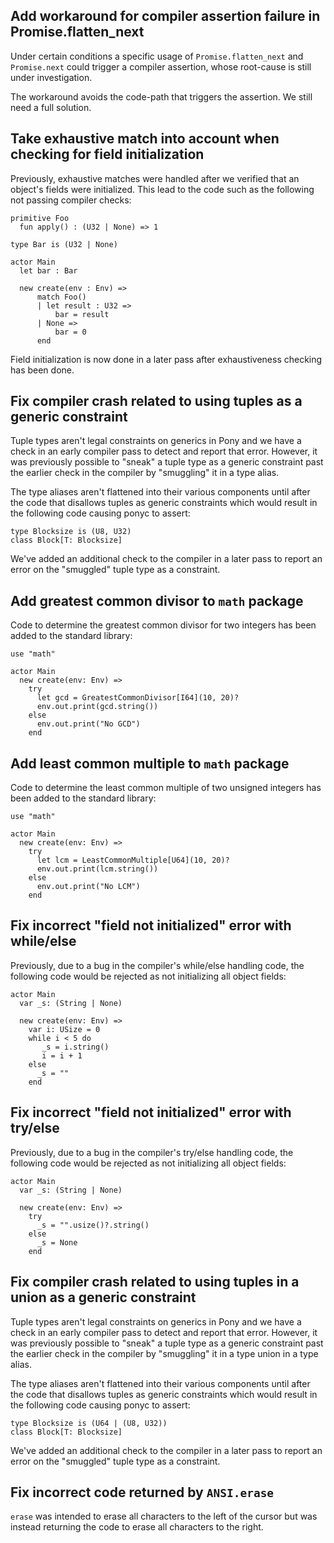 ## Add workaround for compiler assertion failure in Promise.flatten_next

Under certain conditions a specific usage of `Promise.flatten_next` and `Promise.next` could trigger a compiler assertion, whose root-cause is still under investigation.

The workaround avoids the code-path that triggers the assertion. We still need a full solution.

## Take exhaustive match into account when checking for field initialization

Previously, exhaustive matches were handled after we verified that an object's fields were initialized. This lead to the code such as the following not passing compiler checks:

```pony
primitive Foo
  fun apply() : (U32 | None) => 1

type Bar is (U32 | None)

actor Main
  let bar : Bar

  new create(env : Env) =>
      match Foo()
      | let result : U32 =>
          bar = result
      | None =>
          bar = 0
      end
```

Field initialization is now done in a later pass after exhaustiveness checking has been done.

## Fix compiler crash related to using tuples as a generic constraint

Tuple types aren't legal constraints on generics in Pony and we have a check in an early compiler pass to detect and report that error. However, it was previously possible to "sneak" a tuple type as a generic constraint past the earlier check in the compiler by "smuggling" it in a type alias.

The type aliases aren't flattened into their various components until after the code that disallows tuples as generic constraints which would result in the following code causing ponyc to assert:

```pony
type Blocksize is (U8, U32)
class Block[T: Blocksize]
```

We've added an additional check to the compiler in a later pass to report an error on the "smuggled" tuple type as a constraint.

## Add greatest common divisor to `math` package

Code to determine the greatest common divisor for two integers has been added to the standard library:

```pony
use "math"

actor Main
  new create(env: Env) =>
    try
      let gcd = GreatestCommonDivisor[I64](10, 20)?
      env.out.print(gcd.string())
    else
      env.out.print("No GCD")
    end
```

## Add least common multiple to `math` package

Code to determine the least common multiple of two unsigned integers has been added to the standard library:

```pony
use "math"

actor Main
  new create(env: Env) =>
    try
      let lcm = LeastCommonMultiple[U64](10, 20)?
      env.out.print(lcm.string())
    else
      env.out.print("No LCM")
    end
```

## Fix incorrect "field not initialized" error with while/else

Previously, due to a bug in the compiler's while/else handling code, the following code would be rejected as not initializing all object fields:

```pony
actor Main
  var _s: (String | None)

  new create(env: Env) =>
    var i: USize = 0
    while i < 5 do
       _s = i.string()
       i = i + 1
    else
      _s = ""
    end
```

## Fix incorrect "field not initialized" error with try/else

Previously, due to a bug in the compiler's try/else handling code, the following code would be rejected as not initializing all object fields:

```pony
actor Main
  var _s: (String | None)

  new create(env: Env) =>
    try
      _s = "".usize()?.string()
    else
      _s = None
    end
```

## Fix compiler crash related to using tuples in a union as a generic constraint

Tuple types aren't legal constraints on generics in Pony and we have a check in an early compiler pass to detect and report that error. However, it was previously possible to "sneak" a tuple type as a generic constraint past the earlier check in the compiler by "smuggling" it in a type union in a type alias.

The type aliases aren't flattened into their various components until after the code that disallows tuples as generic constraints which would result in the following code causing ponyc to assert:

```pony
type Blocksize is (U64 | (U8, U32))
class Block[T: Blocksize]
```

We've added an additional check to the compiler in a later pass to report an error on the "smuggled" tuple type as a constraint.

## Fix incorrect code returned by `ANSI.erase`

`erase` was intended to erase all characters to the left of the cursor but was instead returning the code to erase all characters to the right.

